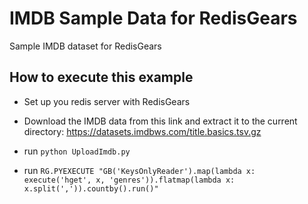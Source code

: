 # IMDB Sample Data for RedisGears

Sample IMDB dataset for RedisGears

## How to execute this example

* Set up you redis server with RedisGears

* Download the IMDB data from this link and extract it to the current directory: https://datasets.imdbws.com/title.basics.tsv.gz

* run `python UploadImdb.py`

* run `RG.PYEXECUTE "GB('KeysOnlyReader').map(lambda x: execute('hget', x, 'genres')).flatmap(lambda x: x.split(',')).countby().run()"`
